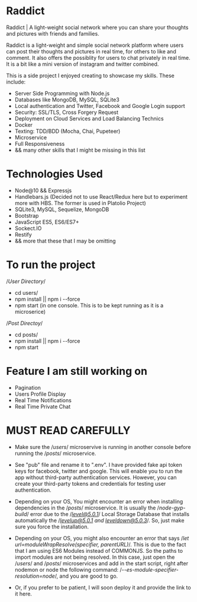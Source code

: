 # Raddict
Raddict | A light-weight social network where you can share your thoughts and pictures with friends and families.

Raddict is a light-weight and simple social network platform where users can post their thoughts and pictures in real time,
for others to like and comment. It also offers the possiblity for users to chat privately in real time. It is a bit like a mini
version of instagram and twitter combined.

This is a side project I enjoyed creating to showcase my skills. These include:
* Server Side Programming with Node.js
* Databases like MongoDB, MySQL, SQLite3
* Local authentication and Twitter, Facebook and Google Login support
* Security: SSL/TLS, Cross Forgery Request
* Deployment on Cloud Services and Load Balancing Technics
* Docker
* Texting: TDD/BDD (Mocha, Chai, Pupeteer)
* Microservice
* Full Responsiveness
* && many other skills that I might be missing in this list

# Technologies Used
- Node@10 && Expressjs
- Handlebars.js (Decided not to use React/Redux here but to experiment more with HBS. The former is used in Platolio Project)
- SQLite3, MySQL, Sequelize, MongoDB
- Bootstrap
- JavaScript ES5, ES6/ES7+
- Sockect.IO
- Restify
- && more that these that I may be omitting

# To run the project
  /*User Directory*/
  - cd users/
  - npm install || npm i --force
  - npm start (in one console. This is to be kept running as it is a microserice)

  /*Post Directoy*/
  - cd posts/
  - npm install || npm i --force
  - npm start

# Feature I am still working on
  - Pagination
  - Users Profile Display
  - Real Time Notifications
  - Real Time Private Chat

# MUST READ CAREFULLY
  - Make sure the /*users*/ microservive is running in another console before running the /*posts*/ microservice.

  - See "pub" file and rename it to ".env". I have provided fake api token keys for facebook, twitter and google. This will enable you to run the app without third-party authentication services. However, you can create your third-party tokens and credentials for testing user authentication.

  - Depending on your OS, You might encounter an error when installing dependencies in the /*posts*/ microservice. It is usually the /*node-gyp-build*/ error due to the /*level@5.0.1*/ Local Storage Database that installs automatically the /*levelup@5.0.1 and leveldown@5.0.3*/. So, just make sure you force the installation.

  - Depending on your OS, you might also encounter an error that says /*let url=moduleWrapResolve(specifier, parentURL)*/. This is due to the fact that I am using ES6 Modules instead of COMMONJS. So the paths to import modules are not being resolved. In this case, just open the /*users*/ and /*posts*/ microservices and add in the start script, right after nodemon or node the following command: /*--es-module-specifier-resolution=node*/, and you are good to go.

  - Or, if you prefer to be patient, I will soon deploy it and provide the link to it here.